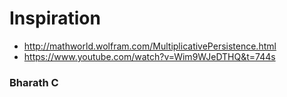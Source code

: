 # Inspiration

* http://mathworld.wolfram.com/MultiplicativePersistence.html
* https://www.youtube.com/watch?v=Wim9WJeDTHQ&t=744s

### Bharath C
